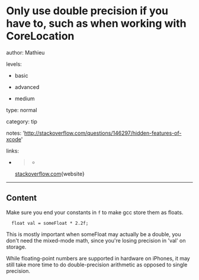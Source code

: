# Only use double precision if you have to, such as when working with CoreLocation
author: Mathieu

levels:

  - basic

  - advanced

  - medium

type: normal

category: tip

notes: 'http://stackoverflow.com/questions/146297/hidden-features-of-xcode'

links:

  - >-
    [stackoverflow.com](http://stackoverflow.com/questions/1163981/how-to-add-a-breakpoint-to-objc-exception-throw){website}

---
## Content

Make sure you end your constants in `f` to make gcc store them as floats.
```
  float val = someFloat * 2.2f;
```
This is mostly important when someFloat may actually be a double, you don't need the mixed-mode math, since you're losing precision in 'val' on storage. 

While floating-point numbers are supported in hardware on iPhones, it may still take more time to do double-precision arithmetic as opposed to single precision.